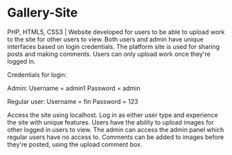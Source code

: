# Gallery-Site
PHP, HTML5, CSS3 | Website developed for users to be able to upload work to the site for other users to view. Both users and admin have unique interfaces based on login credentials. The platform site is used for sharing posts and making comments. Users can only upload work once they're logged in. 
 
Credentials for login: 

Admin: 
Username = admin1 
Password = admin

Regular user: 
Username = fin 
Password = 123 

Access the site using localhost.
Log in as either user type and experience the site with unique features. Users have the ability to upload images for other logged in users to view. 
The admin can access the admin panel which regular users have no access to. 
Comments can be added to images before they're posted, using the upload comment box. 
